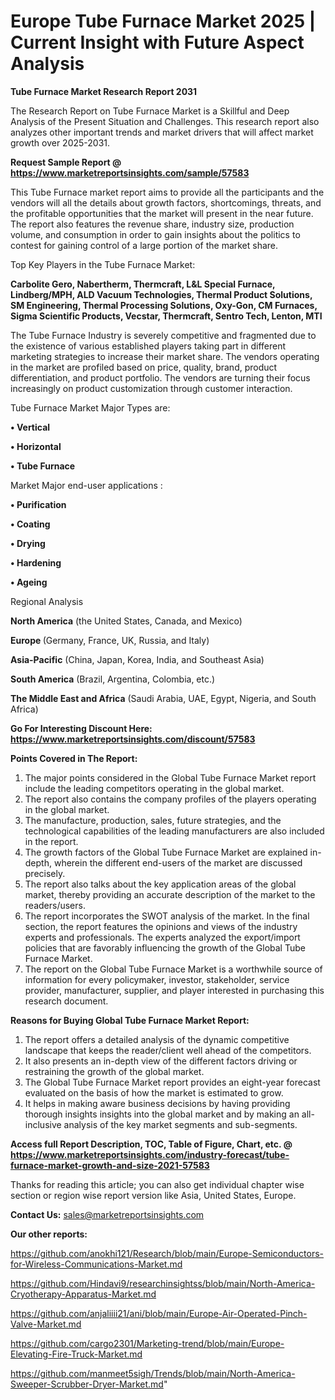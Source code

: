 # Europe Tube Furnace Market 2025 | Current Insight with Future Aspect Analysis

<strong>Tube Furnace Market Research Report 2031</strong>

The Research Report on Tube Furnace Market is a Skillful and Deep Analysis of the Present Situation and Challenges. This research report also analyzes other important trends and market drivers that will affect market growth over 2025-2031.

<strong>Request Sample Report @ <a href=https://www.marketreportsinsights.com/sample/57583>https://www.marketreportsinsights.com/sample/57583</a></strong>

This Tube Furnace market report aims to provide all the participants and the vendors will all the details about growth factors, shortcomings, threats, and the profitable opportunities that the market will present in the near future. The report also features the revenue share, industry size, production volume, and consumption in order to gain insights about the politics to contest for gaining control of a large portion of the market share.

Top Key Players in the Tube Furnace Market:

<strong>Carbolite Gero, Nabertherm, Thermcraft, L&L Special Furnace, Lindberg/MPH, ALD Vacuum Technologies, Thermal Product Solutions, SM Engineering, Thermal Processing Solutions, Oxy-Gon, CM Furnaces, Sigma Scientific Products, Vecstar, Thermcraft, Sentro Tech, Lenton, MTI</strong>

The Tube Furnace Industry is severely competitive and fragmented due to the existence of various established players taking part in different marketing strategies to increase their market share. The vendors operating in the market are profiled based on price, quality, brand, product differentiation, and product portfolio. The vendors are turning their focus increasingly on product customization through customer interaction.

Tube Furnace Market Major Types are:

<strong>• Vertical

• Horizontal

• Tube Furnace</strong>

Market Major end-user applications :

<strong>• Purification

• Coating

• Drying

• Hardening

• Ageing</strong>

Regional Analysis

</u><strong><b>North America</b></strong> (the United States, Canada, and Mexico)

<strong><b>Europe </b></strong>(Germany, France, UK, Russia, and Italy)

<strong><b>Asia-Pacific</b></strong> (China, Japan, Korea, India, and Southeast Asia)

<strong><b>South America</b></strong> (Brazil, Argentina, Colombia, etc.)

<strong><b>The Middle East and Africa</b></strong> (Saudi Arabia, UAE, Egypt, Nigeria, and South Africa)

<strong>Go For Interesting Discount Here: <a href=https://www.marketreportsinsights.com/discount/57583>https://www.marketreportsinsights.com/discount/57583</a></strong>

<strong>Points Covered in The Report:</strong>
<ol>
  <li>The major points considered in the Global Tube Furnace Market report include the leading competitors operating in the global market.</li>
  <li>The report also contains the company profiles of the players operating in the global market.</li>
  <li>The manufacture, production, sales, future strategies, and the technological capabilities of the leading manufacturers are also included in the report.</li>
  <li>The growth factors of the Global Tube Furnace Market are explained in-depth, wherein the different end-users of the market are discussed precisely.</li>
  <li>The report also talks about the key application areas of the global market, thereby providing an accurate description of the market to the readers/users.</li>
  <li>The report incorporates the SWOT analysis of the market. In the final section, the report features the opinions and views of the industry experts and professionals. The experts analyzed the export/import policies that are favorably influencing the growth of the Global Tube Furnace Market.</li>
  <li>The report on the Global Tube Furnace Market is a worthwhile source of information for every policymaker, investor, stakeholder, service provider, manufacturer, supplier, and player interested in purchasing this research document.</li>
</ol>
<strong>Reasons for Buying Global Tube Furnace Market Report:</strong>

<ol>
  <li>The report offers a detailed analysis of the dynamic competitive landscape that keeps the reader/client well ahead of the competitors.</li>
  <li>It also presents an in-depth view of the different factors driving or restraining the growth of the global market.</li>
  <li>The Global Tube Furnace Market report provides an eight-year forecast evaluated on the basis of how the market is estimated to grow.</li>
  <li>It helps in making aware business decisions by having providing thorough insights insights into the global market and by making an all-inclusive analysis of the key market segments and sub-segments.</li>
</ol>
<strong>Access full Report Description, TOC, Table of Figure, Chart, etc. @ <a href=https://www.marketreportsinsights.com/industry-forecast/tube-furnace-market-growth-and-size-2021-57583>https://www.marketreportsinsights.com/industry-forecast/tube-furnace-market-growth-and-size-2021-57583</a></strong>


Thanks for reading this article; you can also get individual chapter wise section or region wise report version like Asia, United States, Europe.

<strong>Contact Us:</strong>
sales@marketreportsinsights.com

<strong>Our other reports:</strong>

<a href=https://github.com/anokhi121/Research/blob/main/Europe-Semiconductors-for-Wireless-Communications-Market.md>https://github.com/anokhi121/Research/blob/main/Europe-Semiconductors-for-Wireless-Communications-Market.md</a>

<a href=https://github.com/Hindavi9/researchinsightss/blob/main/North-America-Cryotherapy-Apparatus-Market.md>https://github.com/Hindavi9/researchinsightss/blob/main/North-America-Cryotherapy-Apparatus-Market.md</a>

<a href=https://github.com/anjaliiii21/ani/blob/main/Europe-Air-Operated-Pinch-Valve-Market.md>https://github.com/anjaliiii21/ani/blob/main/Europe-Air-Operated-Pinch-Valve-Market.md</a>

<a href=https://github.com/cargo2301/Marketing-trend/blob/main/Europe-Elevating-Fire-Truck-Market.md>https://github.com/cargo2301/Marketing-trend/blob/main/Europe-Elevating-Fire-Truck-Market.md</a>

<a href=https://github.com/manmeet5sigh/Trends/blob/main/North-America-Sweeper-Scrubber-Dryer-Market.md>https://github.com/manmeet5sigh/Trends/blob/main/North-America-Sweeper-Scrubber-Dryer-Market.md</a>"
